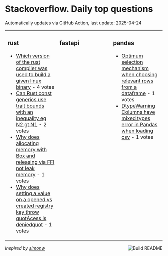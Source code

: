 # Stackoverflow. Daily top questions 

Automatically updates via GitHub Action, last update: <!-- date starts -->2025-04-24<!-- date ends -->


<table><tr><td valign="top" width="33%">

### rust
<!-- rust starts -->
* [Which version of the rust compiler was used to build a given linux binary](https://stackoverflow.com/questions/79589150/which-version-of-the-rust-compiler-was-used-to-build-a-given-linux-binary) - 4 votes
* [Can Rust const generics use trait bounds with an inequality eg N2 gt N1](https://stackoverflow.com/questions/79591114/can-rust-const-generics-use-trait-bounds-with-an-inequality-e-g-n2-n1) - 2 votes
* [Why does allocating memory with Box and releasing via FFI not leak memory](https://stackoverflow.com/questions/79591281/why-does-allocating-memory-with-box-and-releasing-via-ffi-not-leak-memory) - 1 votes
* [Why does setting a value on a opened vs created registry key throw quotAcess is deniedquot](https://stackoverflow.com/questions/79590793/why-does-setting-a-value-on-a-opened-vs-created-registry-key-throw-acess-is-d) - 1 votes
<!-- rust ends -->
</td><td valign="top" width="34%">


### fastapi
<!-- fastapi starts -->

<!-- fastapi ends -->
</td><td valign="top" width="34%">


### pandas
<!-- pandas starts -->
* [Optimum selection mechanism when choosing relevant rows from a dataframe](https://stackoverflow.com/questions/79588678/optimum-selection-mechanism-when-choosing-relevant-rows-from-a-dataframe) - 1 votes
* [DtypeWarning Columns have mixed types error in Pandas when loading csv](https://stackoverflow.com/questions/79590117/dtypewarning-columns-have-mixed-types-error-in-pandas-when-loading-csv) - 1 votes
<!-- pandas ends -->
</td></tr></table>

<a href="https://github.com/hp0404/hp0404/actions"><img src="https://github.com/hp0404/hp0404/workflows/Build%20README/badge.svg" align="right" alt="Build README"></a> <p>*Inspired by  [simonw](https://github.com/simonw/simonw)*</p>
